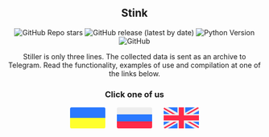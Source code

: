 <h2 align="center">Stink</h2>

<div align="center">
 <img alt="GitHub Repo stars" src="https://img.shields.io/github/stars/FallenAstaroth/stink">
 <img alt="GitHub release (latest by date)" src="https://img.shields.io/github/v/release/FallenAstaroth/stink">
 <img alt="Python Version" src="https://img.shields.io/badge/python-3.7%20%7C%203.8%20%7C%203.9-blue">
 <img alt="GitHub" src="https://img.shields.io/github/license/FallenAstaroth/stink">
</div>

<p align="center">Stiller is only three lines. The collected data is sent as an archive to Telegram. Read the functionality, examples of use and compilation at one of the links below.<p>

<h3 align="center">Click one of us</h3>

<p align="center">
  <a href="docs/ua.md"><img src="docs/ua_icon.svg" width="70"></a>
  <a>&#8192;&#8192;</a>
  <a href="docs/ru.md"><img src="docs/ru_icon.svg" width="70"></a>
  <a>&#8192;&#8192;</a>
  <a href="docs/en.md"><img src="docs/en_icon.svg" width="70"></a>
</p>
